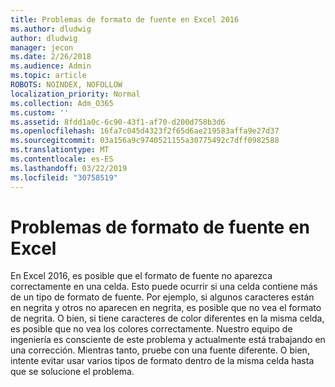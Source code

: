 ```yaml
---
title: Problemas de formato de fuente en Excel 2016
ms.author: dludwig
author: dludwig
manager: jecon
ms.date: 2/26/2018
ms.audience: Admin
ms.topic: article
ROBOTS: NOINDEX, NOFOLLOW
localization_priority: Normal
ms.collection: Adm_O365
ms.custom: ''
ms.assetid: 8fdd1a0c-6c90-43f1-af70-d200d758b3d6
ms.openlocfilehash: 16fa7c045d4323f2f65d6ae219583affa9e27d37
ms.sourcegitcommit: 03a156a9c9740521155a30775492c7dff0982588
ms.translationtype: MT
ms.contentlocale: es-ES
ms.lasthandoff: 03/22/2019
ms.locfileid: "30758519"
---
```

# <a name="font-formatting-problems-in-excel"></a>Problemas de formato de fuente en Excel

En Excel 2016, es posible que el formato de fuente no aparezca correctamente en una celda. Esto puede ocurrir si una celda contiene más de un tipo de formato de fuente. Por ejemplo, si algunos caracteres están en negrita y otros no aparecen en negrita, es posible que no vea el formato de negrita. O bien, si tiene caracteres de color diferentes en la misma celda, es posible que no vea los colores correctamente. Nuestro equipo de ingeniería es consciente de este problema y actualmente está trabajando en una corrección. Mientras tanto, pruebe con una fuente diferente. O bien, intente evitar usar varios tipos de formato dentro de la misma celda hasta que se solucione el problema. 
  


